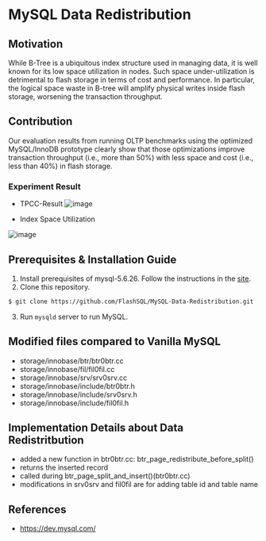 # MySQL Data Redistribution

## Motivation
While B-Tree is a ubiquitous index structure used in managing data, it is well known for its low space utilization in nodes. Such space under-utilization is detrimental to flash storage in terms of cost and performance. In particular, the logical space waste in B-tree will amplify physical writes inside flash storage, worsening the transaction throughput.

## Contribution
Our evaluation results from running OLTP benchmarks using the optimized MySQL/InnoDB prototype clearly show that those optimizations improve transaction throughput (i.e., more than 50%) with less space and cost (i.e., less than 40%) in flash storage.

### Experiment Result
- TPCC-Result
![image](https://user-images.githubusercontent.com/55489991/145993724-fc77122f-f276-4b74-81bb-e98004c64339.png)

- Index Space Utilization

![image](https://user-images.githubusercontent.com/55489991/145994040-af8c83d5-0dab-4e35-b329-53c66dbe7b6b.png)


## Prerequisites & Installation Guide

1. Install prerequisites of mysql-5.6.26. Follow the instructions in the [site](https://github.com/LeeBohyun/mysql-tpcc/blob/master/installation_guide/multi-mysql-tpcc.md).
2. Clone this repository.
```bash
$ git clone https://github.com/FlashSQL/MySQL-Data-Redistribution.git
```
3. Run ``mysqld`` server to run MySQL.

## Modified files compared to Vanilla MySQL
- storage/innobase/btr/btr0btr.cc
- storage/innobase/fil/fil0fil.cc
- storage/innobase/srv/srv0srv.cc
- storage/innobase/include/btr0btr.h
- storage/innobase/include/srv0srv.h
- storage/innobase/include/fil0fil.h

## Implementation Details about Data Redistritbution
- added a new function in btr0btr.cc: btr_page_redistribute_before_split()
- returns the inserted record
- called during btr_page_split_and_insert()(btr0btr.cc)
- modifications in srv0srv and fil0fil are for adding table id and table name

## References
- https://dev.mysql.com/

